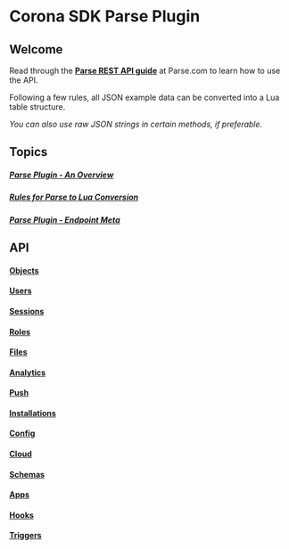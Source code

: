# Corona SDK Parse Plugin

## Welcome

Read through the [__Parse REST API guide__](https://www.parse.com/docs/rest/guide) at Parse.com to learn how to use the API.

Following a few rules, all JSON example data can be converted into a Lua table structure.

*You can also use raw JSON strings in certain methods, if preferable.*

## Topics

##### [Parse Plugin - An Overview](Overview)
##### [Rules for Parse to Lua Conversion](Parse2Lua)
##### [Parse Plugin - Endpoint Meta](Endpoints)

## API

#### [Objects](API_Objects)
#### [Users](API_Users)
#### [Sessions](API_Sessions)
#### [Roles](API_Roles)
#### [Files](API_Files)
#### [Analytics](API_Analytics)
#### [Push](API_Push)
#### [Installations](API_Installations)
#### [Config](API_Config)
#### [Cloud](API_Cloud)
#### [Schemas](API_Schemas)
#### [Apps](API_Apps)
#### [Hooks](API_Hooks)
#### [Triggers](API_Triggers)
